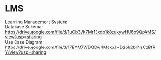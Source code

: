 # LMS
Learning Management System: \
Database Schema: https://drive.google.com/file/d/1uCb3Vk7Mr13xdp1k8zukywHU6o9QpAMS/view?usp=sharing \
Use Case Diagram: https://drive.google.com/file/d/17EYM7WDQDw4MskaJHD2ob2brNsCzBfRY/view?usp=sharing
